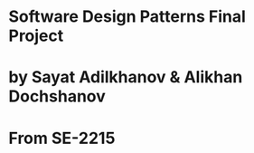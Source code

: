 # Software Design Patterns Final Project 
# by Sayat Adilkhanov & Alikhan Dochshanov
# From SE-2215
